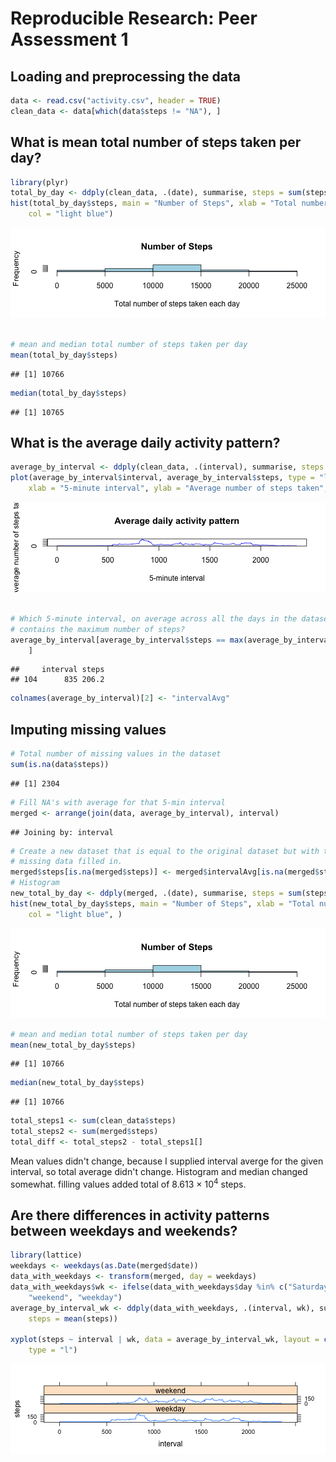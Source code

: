 

# Reproducible Research: Peer Assessment 1


## Loading and preprocessing the data

```r
data <- read.csv("activity.csv", header = TRUE)
clean_data <- data[which(data$steps != "NA"), ]
```

## What is mean total number of steps taken per day?

```r
library(plyr)
total_by_day <- ddply(clean_data, .(date), summarise, steps = sum(steps))
hist(total_by_day$steps, main = "Number of Steps", xlab = "Total number of steps taken each day", 
    col = "light blue")
```

![plot of chunk unnamed-chunk-2](figure/unnamed-chunk-2.png) 

```r

# mean and median total number of steps taken per day
mean(total_by_day$steps)
```

```
## [1] 10766
```

```r
median(total_by_day$steps)
```

```
## [1] 10765
```

## What is the average daily activity pattern?

```r
average_by_interval <- ddply(clean_data, .(interval), summarise, steps = mean(steps))
plot(average_by_interval$interval, average_by_interval$steps, type = "l", col = "blue", 
    xlab = "5-minute interval", ylab = "Average number of steps taken", main = "Average daily activity pattern")
```

![plot of chunk unnamed-chunk-3](figure/unnamed-chunk-3.png) 

```r

# Which 5-minute interval, on average across all the days in the dataset,
# contains the maximum number of steps?
average_by_interval[average_by_interval$steps == max(average_by_interval$steps), 
    ]
```

```
##     interval steps
## 104      835 206.2
```

```r
colnames(average_by_interval)[2] <- "intervalAvg"
```

## Imputing missing values

```r
# Total number of missing values in the dataset
sum(is.na(data$steps))
```

```
## [1] 2304
```

```r
# Fill NA's with average for that 5-min interval
merged <- arrange(join(data, average_by_interval), interval)
```

```
## Joining by: interval
```

```r
# Create a new dataset that is equal to the original dataset but with the
# missing data filled in.
merged$steps[is.na(merged$steps)] <- merged$intervalAvg[is.na(merged$steps)]
# Histogram
new_total_by_day <- ddply(merged, .(date), summarise, steps = sum(steps))
hist(new_total_by_day$steps, main = "Number of Steps", xlab = "Total number of steps taken each day", 
    col = "light blue", )
```

![plot of chunk unnamed-chunk-4](figure/unnamed-chunk-4.png) 

```r
# mean and median total number of steps taken per day
mean(new_total_by_day$steps)
```

```
## [1] 10766
```

```r
median(new_total_by_day$steps)
```

```
## [1] 10766
```

```r
total_steps1 <- sum(clean_data$steps)
total_steps2 <- sum(merged$steps)
total_diff <- total_steps2 - total_steps1[]
```

Mean values didn't change, because I supplied interval averge for the given interval, so total average didn't change. Histogram and median changed somewhat. filling values added total of 8.613 &times; 10<sup>4</sup> steps.

## Are there differences in activity patterns between weekdays and weekends?

```r
library(lattice)
weekdays <- weekdays(as.Date(merged$date))
data_with_weekdays <- transform(merged, day = weekdays)
data_with_weekdays$wk <- ifelse(data_with_weekdays$day %in% c("Saturday", "Sunday"), 
    "weekend", "weekday")
average_by_interval_wk <- ddply(data_with_weekdays, .(interval, wk), summarise, 
    steps = mean(steps))

xyplot(steps ~ interval | wk, data = average_by_interval_wk, layout = c(1, 2), 
    type = "l")
```

![plot of chunk unnamed-chunk-5](figure/unnamed-chunk-5.png) 





